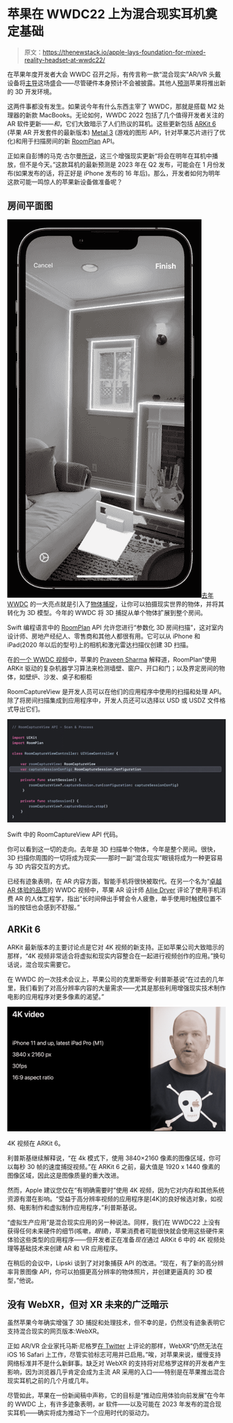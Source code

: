 # 苹果在 WWDC22 上为混合现实耳机奠定基础

> 原文：<https://thenewstack.io/apple-lays-foundation-for-mixed-reality-headset-at-wwdc22/>

在苹果年度开发者大会 WWDC 召开之际，有传言称一款“混合现实”AR/VR 头戴设备将[主导](https://twitter.com/markgurman/status/1533452635415539712)这场盛会——尽管硬件本身预计不会被披露。其他人[预测](https://twitter.com/scobleizer/status/1530601980577472512?s=21&t=9o8TO8PyleH8G4wH10mOuQ)苹果将推出新的 3D 开发环境。

这两件事都没有发生。如果说今年有什么东西主宰了 WWDC，那就是搭载 M2 处理器的新款 MacBooks。无论如何，WWDC 2022 包括了几个值得开发者关注的 AR 软件更新——*和*，它们大致暗示了人们热议的耳机。这些更新包括 [ARKit 6](https://developer.apple.com/augmented-reality/arkit/) (苹果 AR 开发套件的最新版本) [Metal 3](https://developer.apple.com/metal/) (游戏的图形 API，针对苹果芯片进行了优化)和用于扫描房间的新 [RoomPlan](https://developer.apple.com/augmented-reality/roomplan/) API。

正如来自彭博的马克·古尔曼[所说](https://twitter.com/markgurman/status/1533904289894211589)，这三个增强现实更新“将会在明年在耳机中播放，但不是今天。”这款耳机的最新预测是 2023 年在 Q2 发布，可能会在 1 月份发布(如果发布的话，将正好是 iPhone 发布的 16 年后)。那么，开发者如何为明年这款可能一鸣惊人的苹果新设备做准备呢？

## 房间平面图

[![RoomPlan](img/b499c896ec7182019980df38b4c56382.png)](https://cdn.thenewstack.io/media/2022/06/6f19f10a-roomplan_scan.png)[去年 WWDC](https://thenewstack.io/wwdc21-ios-platform-upgraded-but-what-about-the-web/) 的一大亮点就是引入了[物体捕捉](https://developer.apple.com/news/?id=48xhsgu2&utm_source=thenewstack&utm_medium=website&utm_campaign=platform)，让你可以拍摄现实世界的物体，并将其转化为 3D 模型。今年的 WWDC 将 3D 捕捉从单个物体扩展到整个房间。

Swift 编程语言中的 [RoomPlan](https://developer.apple.com/augmented-reality/roomplan/) API 允许您进行“参数化 3D 房间扫描”，这对室内设计师、房地产经纪人、零售商和其他人都很有用。它可以从 iPhone 和 iPad(2020 年以后的型号)上的相机和激光雷达扫描仪创建 3D 扫描。

在[的一个 WWDC 视频](https://developer.apple.com/videos/play/wwdc2022/10127)中，苹果的 [Praveen Sharma](https://www.linkedin.com/in/praveensharma/) 解释道，RoomPlan“使用 ARKit 驱动的复杂机器学习算法来检测墙壁、窗户、开口和门；以及界定房间的物体，如壁炉、沙发、桌子和橱柜

RoomCaptureView 是开发人员可以在他们的应用程序中使用的扫描和处理 API。除了将房间扫描集成到应用程序中，开发人员还可以选择以 USD 或 USDZ 文件格式导出它们。

[![RoomCaptureView API](img/634f9e1937d79a97d4bb229af896064e.png)](https://cdn.thenewstack.io/media/2022/06/bedf63d2-roomcaptureview.png)

Swift 中的 RoomCaptureView API 代码。

你可以看到这一切的走向。去年是 3D 扫描单个物体，今年是整个房间。很快，3D 扫描你周围的一切将成为现实——那时一副“混合现实”眼镜将成为一种更容易与 3D 内容交互的方式。

已经有迹象表明，在 AR 内容方面，智能手机将很快被取代。在另一个名为“[卓越 AR 体验的品质](https://developer.apple.com/videos/play/wwdc2022/10131/)的 WWDC 视频中，苹果 AR 设计师 [Allie Dryer](https://www.linkedin.com/in/allison-dryer-02093a34/) 评论了使用手机消费 AR 的人体工程学，指出“长时间伸出手臂会令人疲惫，单手使用时触摸位置不当的按钮也会感到不舒服。”

## ARKit 6

ARKit 最新版本的主要讨论点是它对 4K 视频的新支持。正如苹果公司大致暗示的那样，“4K 视频非常适合将虚拟和现实内容整合在一起进行视频创作的应用。”换句话说，混合现实需要它。

在 WWDC 的一次技术会议上，苹果公司的克里斯蒂安·利普斯基说“在过去的几年里，我们看到了对高分辨率内容的大量需求——尤其是那些利用增强现实技术制作电影的应用程序对更多像素的渴望。”

[![ARKit 6](img/98420bd1b2fce30f5a3296dfff52674c.png)](https://cdn.thenewstack.io/media/2022/06/9394849b-arkit6_4k.jpg)

4K 视频在 ARKit 6。

利普斯基继续解释说，“在 4k 模式下，使用 3840×2160 像素的图像区域，你可以每秒 30 帧的速度捕捉视频。”在 ARKit 6 之前，最大值是 1920 x 1440 像素的图像区域，因此这是图像质量的重大改进。

然而，Apple 建议您仅在“有明确需要时”使用 4K 视频，因为它对内存和其他系统资源有潜在影响。“受益于高分辨率视频的应用程序是[4K]的良好候选对象，如视频、电影制作和虚拟制作应用程序，”利普斯基说。

“虚拟生产应用”是混合现实应用的另一种说法。同样，我们在 WWDC22 上没有获得任何未来硬件的细节(咳嗽，*眼镜*)，苹果消费者可能很快就会使用这些硬件来体验这些类型的应用程序——但开发者正在准备*现在*通过 ARKit 6 中的 4K 视频处理等基础技术来创建 AR 和 VR 应用程序。

在稍后的会议中，Lipski 谈到了对对象捕获 API 的改进。“现在，有了新的高分辨率背景图像 API，你可以拍摄更高分辨率的物体照片，并创建更逼真的 3D 模型，”他说。

## 没有 WebXR，但对 XR 未来的广泛暗示

虽然苹果今年确实增强了 3D 捕捉和处理技术，但不幸的是，仍然没有迹象表明它支持混合现实的网页版本:WebXR。

正如 AR/VR 企业家托马斯·尼格罗[在 Twitter](https://twitter.com/ThomasNigro/status/1533921619437146112) 上评论的那样，WebXR“仍然无法在 iOS 16 Safari 上工作，尽管实验标志可用并已启用。”唉，对苹果来说，缓慢支持网络标准并不是什么新鲜事。缺乏对 WebXR 的支持将对尼格罗这样的开发者产生影响，因为浏览器几乎肯定会成为主流 AR 采用的入口——特别是在苹果推出混合现实耳机之前的几个月或几年。

尽管如此，苹果在一份新闻稿中声称，它的目标是“推动应用体验向前发展”在今年的 WWDC 上，有许多迹象表明，ar 软件——以及可能在 2023 年发布的混合现实耳机——确实将成为推动下一个应用时代的驱动力。

<svg xmlns:xlink="http://www.w3.org/1999/xlink" viewBox="0 0 68 31" version="1.1"><title>Group</title> <desc>Created with Sketch.</desc></svg>